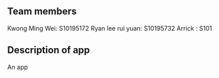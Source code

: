 Team members
-
Kwong Ming Wei: S10195172
Ryan lee rui yuan: S10195732
Arrick : S101

Description of app
-
An app
